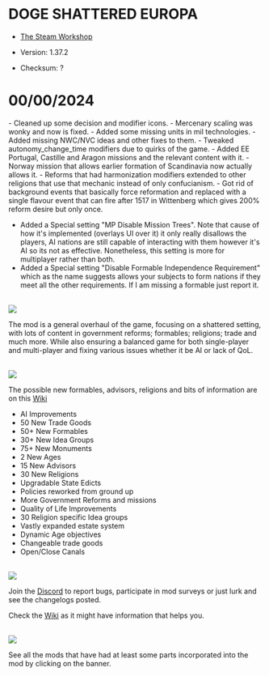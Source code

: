 # DOGE SHATTERED EUROPA
- [The Steam Workshop](https://steamcommunity.com/sharedfiles/filedetails/?id=2152606065)

- Version: 1.37.2
- Checksum: ?

<h1>00/00/2024</h1>
- Cleaned up some decision and modifier icons.
- Mercenary scaling was wonky and now is fixed.
- Added some missing units in mil technologies.
- Added missing NWC/NVC ideas and other fixes to them.
- Tweaked autonomy_change_time modifiers due to quirks of the game.
- Added EE Portugal, Castille and Aragon missions and the relevant content with it.
- Norway mission that allows earlier formation of Scandinavia now actually allows it.
- Reforms that had harmonization modifiers extended to other religions that use that mechanic instead of only confucianism.
- Got rid of background events that basically force reformation and replaced with a single flavour event that can fire after 1517 in Wittenberg which gives 200% reform desire but only once.

- Added a Special setting "MP Disable Mission Trees". Note that cause of how it's implemented (overlays UI over it) it only really disallows the players, AI nations are still capable of interacting with them however it's AI so its not as effective. Nonetheless, this setting is more for multiplayer rather than both.
- Added a Special setting "Disable Formable Independence Requirement" which as the name suggests allows your subjects to form nations if they meet all the other requirements. If I am missing a formable just report it.

<br/>
<img src=https://i.imgur.com/F14PpEA.png/>

The mod is a general overhaul of the game, focusing on a shattered setting, with lots of content in government reforms; formables; religions; trade and much more. While also ensuring a balanced game for both single-player and multi-player and fixing various issues whether it be AI or lack of QoL.

<br/>
<img src=https://i.imgur.com/jIkgNsx.png/>

The possible new formables, advisors, religions and bits of information are on this [Wiki](https://eu4.paradoxwikis.com/Doge_Shattered_Europa)

- AI Improvements
- 50 New Trade Goods
- 50+ New Formables
- 30+ New Idea Groups
- 75+ New Monuments
- 2 New Ages
- 15 New Advisors
- 30 New Religions
- Upgradable State Edicts
- Policies reworked from ground up
- More Government Reforms and missions
- Quality of Life Improvements
- 30 Religion specific Idea groups
- Vastly expanded estate system
- Dynamic Age objectives
- Changeable trade goods
- Open/Close Canals

<br/>

<img src=https://i.imgur.com/rdtTMF7.png/>


Join the [Discord](https://discord.gg/DwNbtWY) to report bugs, participate in mod surveys or just lurk and see the changelogs posted.

Check the [Wiki](https://eu4.paradoxwikis.com/Doge_Shattered_Europa) as it might have information that helps you.

<br/>
<a href="https://steamcommunity.com/workshop/filedetails/discussion/2152606065/3115898713372561841/">
    <img src=https://i.imgur.com/801eNhE.png/>
</a>

See all the mods that have had at least some parts incorporated into the mod by clicking on the banner.


<br/><br/>

